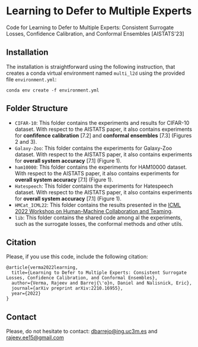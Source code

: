 # Learning to Defer to Multiple Experts
Code for Learning to Defer to Multiple Experts: Consistent Surrogate Losses, Confidence Calibration, and Conformal Ensembles [AISTATS'23]


## Installation 
The installation is straightforward using the following instruction, that creates a conda virtual environment named <code>multi_l2d</code> using the provided file <code>environment.yml</code>:
```
conda env create -f environment.yml
```

## Folder Structure
- `CIFAR-10`: This folder contains the experiments and results for CIFAR-10 dataset. With respect to the AISTATS paper, it also contains experiments for **confifence calibration** [7.2] and **conformal ensembles** [7.3] (Figures 2 and 3).
- `Galaxy-Zoo`: This folder contains the experiments for Galaxy-Zoo dataset. With respect to the AISTATS paper, it also contains experiments for **overall system accuracy** [7.1] (Figure 1).
- `ham10000`: This folder contains the experiments for HAM10000 dataset. With respect to the AISTATS paper, it also contains experiments for **overall system accuracy** [7.1] (Figure 1).
- `Hatespeech`: This folder contains the experiments for Hatespeech dataset. With respect to the AISTATS paper, it also contains experiments for **overall system accuracy** [7.1] (Figure 1).
- `HMCat_ICML22`: This folder contains the results presented in the [ICML 2022 Workshop on Human-Machine Collaboration and Teaming](https://sites.google.com/view/icml-2022-hmcat/home).
- `lib`: This folder contains the shared code among al the experiments, such as the surrogate losses, the conformal methods and other utils.

## Citation 

Please, if you use this code, include the following citation:
```
@article{verma2022learning,
  title={Learning to Defer to Multiple Experts: Consistent Surrogate Losses, Confidence Calibration, and Conformal Ensembles},
  author={Verma, Rajeev and Barrej{\'o}n, Daniel and Nalisnick, Eric},
  journal={arXiv preprint arXiv:2210.16955},
  year={2022}
}
```

<!---
```
@inproceedings{verma2022learning,
  title={Learning to Defer to Multiple Experts: Consistent Surrogate Losses, Confidence Calibration, and Conformal Ensembles},
  author={Verma, Rajeev and Barrej{\'o}n, Daniel and Nalisnick, Eric},
  booktitle={International Conference on Artificial Intelligence and Statistics},
  pages={},
  year={2023},
  organization={PMLR}
}
```
-->


## Contact 
Please, do not hesitate to contact:  <a href="mailto:dbarrejo@ing.uc3m.es">dbarrejo@ing.uc3m.es</a> and <a href="mailto:rajeev.ee15@gmail.com">rajeev.ee15@gmail.com</a>
